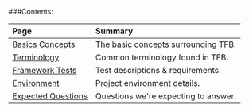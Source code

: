 ###Contents: 

| Page | Summary |
|:---- |:------- |
[Basics Concepts](Project-Information/Concepts) | The basic concepts surrounding TFB.
[Terminology](Project-Information/Terminology) | Common terminology found in TFB.
[Framework Tests](Project-Information/Framework-Tests) | Test descriptions & requirements.
[Environment](Project-Information/Environment) | Project environment details.
[Expected Questions](Project-Information/Expected-Questions) | Questions we're expecting to answer.
